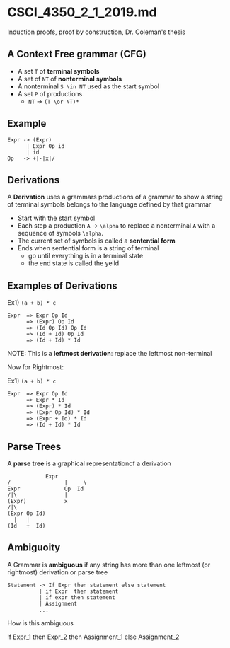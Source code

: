 # CSCI_4350_2_1_2019.md

Induction proofs, proof by construction, Dr. Coleman's thesis

## A Context Free grammar (CFG)

* A set `T` of __terminal symbols__
* A set of `NT` of __nonterminal symbols__
* A nonterminal `S \in NT` used as the start symbol
* A set `P` of productions
  * `NT` -> `(T \or NT)*`

## Example 

```
Expr -> (Expr)
      | Expr Op id
      | id
Op   -> +|-|x|/
```

## Derivations

A __Derivation__ uses a grammars productions of a grammar to show a string of terminal symbols belongs to the language defined by that grammar

* Start with the start symbol
* Each step a production `A` -> `\alpha` to replace a nonterminal `A` with a sequence of symbols `\alpha`.
* The current set of symbols is called a __sentential form__
* Ends when sentential form is a string of terminal
  * go until everything is in a terminal state
  * the end state is called the yeild

## Examples of Derivations

Ex1) `(a + b) * c`

```
Expr  => Expr Op Id
      => (Expr) Op Id
      => (Id Op Id) Op Id
      => (Id + Id) Op Id
      => (Id + Id) * Id
```

NOTE: This is a __leftmost derivation__: replace the leftmost non-terminal

Now for Rightmost:

Ex1) `(a + b) * c`

```
Expr  => Expr Op Id
      => Expr * Id
      => (Expr) * Id
      => (Expr Op Id) * Id
      => (Expr + Id) * Id
      => (Id + Id) * Id
```

## Parse Trees

A __parse tree__ is a graphical representationof a derivation

```
            Expr
/                 |     \
Expr              Op  Id
/|\               |
(Expr)            x
/|\
(Expr Op Id)
  |   |
(Id   +  Id)
```

## Ambiguoity

A Grammar is __ambiguous__ if any string has more than one leftmost (or rightmost) derivation or parse tree

```
Statement -> If Expr then statement else statement
          | if Expr  then statement
          | if expr then statement
          | Assignment
          ...
```

How is this ambiguous

if Expr_1 then Expr_2 then Assignment_1 else Assignment_2